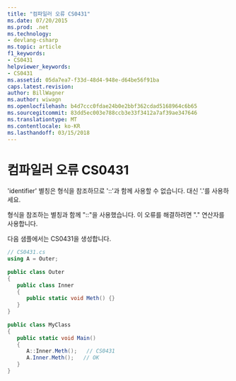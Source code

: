 ```yaml
---
title: "컴파일러 오류 CS0431"
ms.date: 07/20/2015
ms.prod: .net
ms.technology:
- devlang-csharp
ms.topic: article
f1_keywords:
- CS0431
helpviewer_keywords:
- CS0431
ms.assetid: 05da7ea7-f33d-48d4-948e-d64be56f91ba
caps.latest.revision: 
author: BillWagner
ms.author: wiwagn
ms.openlocfilehash: b4d7ccc0fdae24b0e2bbf362cdad5168964c6b65
ms.sourcegitcommit: 83dd5ec003e788ccb3e33f3412a7af39ae347646
ms.translationtype: MT
ms.contentlocale: ko-KR
ms.lasthandoff: 03/15/2018
---
```

# <a name="compiler-error-cs0431"></a>컴파일러 오류 CS0431
'identifier' 별칭은 형식을 참조하므로 '::'과 함께 사용할 수 없습니다. 대신 '.'를 사용하세요.  
  
 형식을 참조하는 별칭과 함께 "::"을 사용했습니다. 이 오류를 해결하려면 "." 연산자를 사용합니다.  
  
 다음 샘플에서는 CS0431을 생성합니다.  
  
```csharp  
// CS0431.cs  
using A = Outer;  
  
public class Outer   
{  
   public class Inner   
   {  
      public static void Meth() {}  
   }  
}  
  
public class MyClass  
{  
   public static void Main()  
   {  
      A::Inner.Meth();   // CS0431  
      A.Inner.Meth();   // OK  
   }  
}  
```
